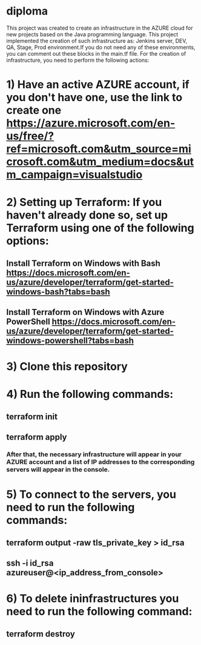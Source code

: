 # diploma
This project was created to create an infrastructure in the AZURE cloud for new projects based on the Java programming language.
This project implemented the creation of such infrastructure as: Jenkins server, DEV, QA, Stage, Prod environment.If you do not need any of these environments, you can comment out these blocks in the main.tf file.
For the creation of infrastructure, you need to perform the following actions:
# 1) Have an active AZURE account, if you don't have one, use the link to create one https://azure.microsoft.com/en-us/free/?ref=microsoft.com&utm_source=microsoft.com&utm_medium=docs&utm_campaign=visualstudio
# 2) Setting up Terraform: If you haven't already done so, set up Terraform using one of the following options:
## Install Terraform on Windows with Bash https://docs.microsoft.com/en-us/azure/developer/terraform/get-started-windows-bash?tabs=bash
## Install Terraform on Windows with Azure PowerShell https://docs.microsoft.com/en-us/azure/developer/terraform/get-started-windows-powershell?tabs=bash
# 3) Clone this repository
# 4) Run the following commands:
## terraform init
## terraform apply
### After that, the necessary infrastructure will appear in your AZURE account and a list of IP addresses to the corresponding servers will appear in the console.
# 5) To connect to the servers, you need to run the following commands:
## terraform output -raw tls_private_key > id_rsa
## ssh -i id_rsa azureuser@<ip_address_from_console>
# 6) To delete ininfrastructures you need to run the following command:
## terraform destroy
